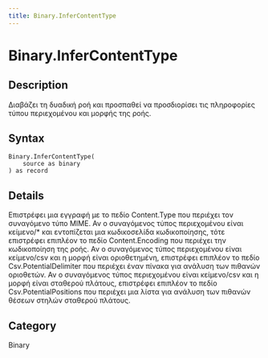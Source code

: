 ```yaml
---
title: Binary.InferContentType
---
```


# Binary.InferContentType


## Description

Διαβάζει τη δυαδική ροή και προσπαθεί να προσδιορίσει τις πληροφορίες τύπου περιεχομένου και μορφής της ροής.


## Syntax

```powerquery
Binary.InferContentType(
    source as binary
) as record
```


## Details

Επιστρέφει μια εγγραφή με το πεδίο Content.Type που περιέχει τον συναγόμενο τύπο MIME.     Αν ο συναγόμενος τύπος περιεχομένου είναι κείμενο/\* και εντοπίζεται μια κωδικοσελίδα κωδικοποίησης, τότε επιστρέφει επιπλέον το πεδίο Content.Encoding που περιέχει την κωδικοποίηση της ροής.    Αν ο συναγόμενος τύπος περιεχομένου είναι κείμενο/csv και η μορφή είναι οριοθετημένη, επιστρέφει επιπλέον το πεδίο Csv.PotentialDelimiter που περιέχει έναν πίνακα για ανάλυση των πιθανών οριοθετών.    Αν ο συναγόμενος τύπος περιεχομένου είναι κείμενο/csv και η μορφή είναι σταθερού πλάτους, επιστρέφει επιπλέον το πεδίο Csv.PotentialPositions που περιέχει μια λίστα για ανάλυση των πιθανών θέσεων στηλών σταθερού πλάτους.



## Category
Binary
